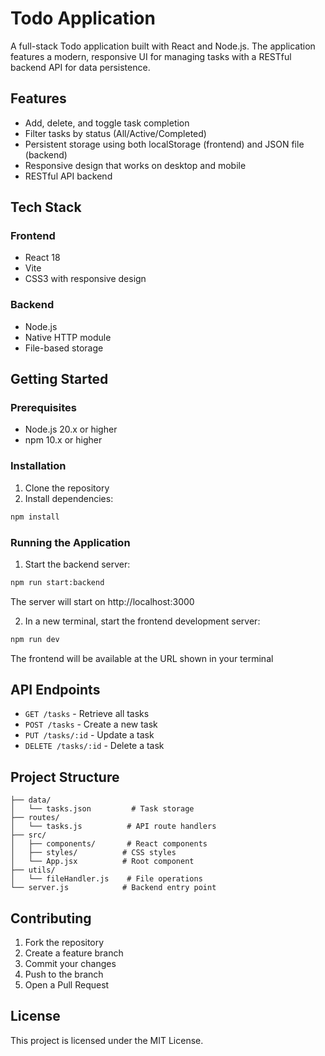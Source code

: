 # Todo Application

A full-stack Todo application built with React and Node.js. The application features a modern, responsive UI for managing tasks with a RESTful backend API for data persistence.

## Features

- Add, delete, and toggle task completion
- Filter tasks by status (All/Active/Completed)
- Persistent storage using both localStorage (frontend) and JSON file (backend)
- Responsive design that works on desktop and mobile
- RESTful API backend

## Tech Stack

### Frontend

- React 18
- Vite
- CSS3 with responsive design

### Backend

- Node.js
- Native HTTP module
- File-based storage

## Getting Started

### Prerequisites

- Node.js 20.x or higher
- npm 10.x or higher

### Installation

1. Clone the repository
2. Install dependencies:

```bash
npm install
```

### Running the Application

1. Start the backend server:

```bash
npm run start:backend
```

The server will start on http://localhost:3000

2. In a new terminal, start the frontend development server:

```bash
npm run dev
```

The frontend will be available at the URL shown in your terminal

## API Endpoints

- `GET /tasks` - Retrieve all tasks
- `POST /tasks` - Create a new task
- `PUT /tasks/:id` - Update a task
- `DELETE /tasks/:id` - Delete a task

## Project Structure

```
├── data/
│   └── tasks.json         # Task storage
├── routes/
│   └── tasks.js          # API route handlers
├── src/
│   ├── components/       # React components
│   ├── styles/          # CSS styles
│   └── App.jsx          # Root component
├── utils/
│   └── fileHandler.js    # File operations
└── server.js            # Backend entry point
```

## Contributing

1. Fork the repository
2. Create a feature branch
3. Commit your changes
4. Push to the branch
5. Open a Pull Request

## License

This project is licensed under the MIT License.
